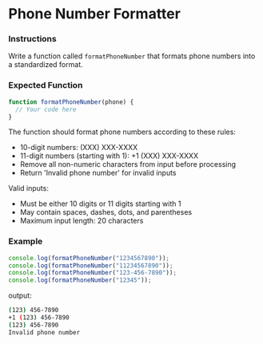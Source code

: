 # Phone Number Formatter

### Instructions

Write a function called `formatPhoneNumber` that formats phone numbers into a standardized format.

### Expected Function

```js
function formatPhoneNumber(phone) {
  // Your code here
}
```

The function should format phone numbers according to these rules:

- 10-digit numbers: (XXX) XXX-XXXX
- 11-digit numbers (starting with 1): +1 (XXX) XXX-XXXX
- Remove all non-numeric characters from input before processing
- Return 'Invalid phone number' for invalid inputs

Valid inputs:

- Must be either 10 digits or 11 digits starting with 1
- May contain spaces, dashes, dots, and parentheses
- Maximum input length: 20 characters

### Example

```js
console.log(formatPhoneNumber("1234567890"));
console.log(formatPhoneNumber("11234567890"));
console.log(formatPhoneNumber("123-456-7890"));
console.log(formatPhoneNumber("12345"));
```

output:

```bash
(123) 456-7890
+1 (123) 456-7890
(123) 456-7890
Invalid phone number
```
